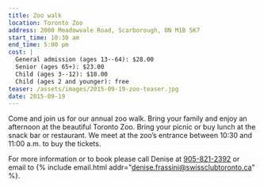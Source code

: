 ```yaml
---
title: Zoo walk
location: Toronto Zoo
address: 2000 Meadowvale Road, Scarborough, ON M1B 5K7
start_time: 10:30 am
end_time: 5:00 pm
cost: |
  General admission (ages 13--64): $28.00
  Senior (ages 65+): $23.00
  Child (ages 3--12): $18.00
  Child (ages 2 and younger): free
teaser: /assets/images/2015-09-19-zoo-teaser.jpg
date: 2015-09-19
---
```


Come and join us for our annual zoo walk. Bring your family and enjoy an
afternoon at the beautiful Toronto Zoo. Bring your picnic or buy lunch at the
snack bar or restaurant. We meet at the zoo’s entrance between 10:30 and 11:00
a.m. to buy the tickets.

For more information or to book please call Denise at [905-821-2392][tel] or
email to {% include email.html addr="denise.frassini@swissclubtoronto.ca" %}.

[tel]: <tel:905-821-2392>

